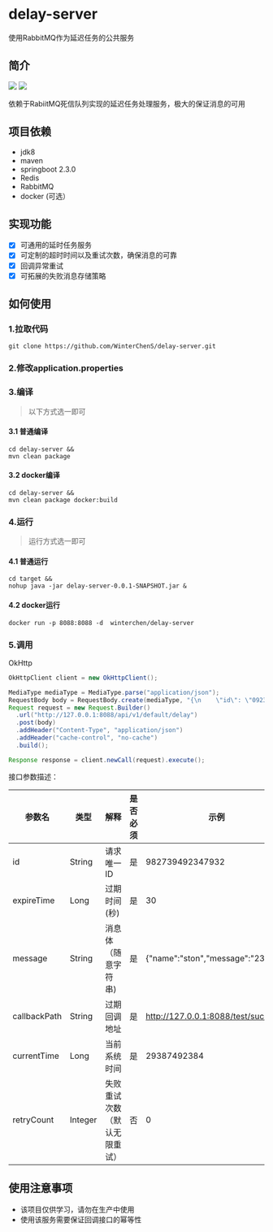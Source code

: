 # delay-server
使用RabbitMQ作为延迟任务的公共服务

## 简介

![](https://img.shields.io/badge/springboot-2.3.0-green)  ![](https://img.shields.io/badge/license-Apache%202-blue)

依赖于RabiitMQ死信队列实现的延迟任务处理服务，极大的保证消息的可用

## 项目依赖

- jdk8
- maven
- springboot 2.3.0
- Redis
- RabbitMQ
- docker (可选）

## 实现功能

- [X] 可通用的延时任务服务
- [X] 可定制的超时时间以及重试次数，确保消息的可靠
- [X] 回调异常重试
- [X] 可拓展的失败消息存储策略

## 如何使用
### 1.拉取代码
```
git clone https://github.com/WinterChenS/delay-server.git
```

### 2.修改application.properties

### 3.编译

> 以下方式选一即可

#### 3.1 普通编译

```
cd delay-server &&
mvn clean package
```

#### 3.2 docker编译

```
cd delay-server &&
mvn clean package docker:build
```

### 4.运行

> 运行方式选一即可

#### 4.1 普通运行
```
cd target &&
nohup java -jar delay-server-0.0.1-SNAPSHOT.jar &
```

#### 4.2 docker运行

```
docker run -p 8088:8088 -d  winterchen/delay-server
```


### 5.调用

OkHttp
```java
OkHttpClient client = new OkHttpClient();

MediaType mediaType = MediaType.parse("application/json");
RequestBody body = RequestBody.create(mediaType, "{\n    \"id\": \"0923840293429384023\",\n    \"expireTime\": 3,\n    \"message\": \"hello\",\n    \"callbackPath\": \"http://127.0.0.1:8088/test/success\",\n    \"currentTime\": 29387492384,\n    \"retryCount\": 3\n}");
Request request = new Request.Builder()
  .url("http://127.0.0.1:8088/api/v1/default/delay")
  .post(body)
  .addHeader("Content-Type", "application/json")
  .addHeader("cache-control", "no-cache")
  .build();

Response response = client.newCall(request).execute();
```
接口参数描述：

参数名 | 类型| 解释 | 是否必须 | 示例
---|---|---|---|---
id | String | 请求唯一ID | 是 | 982739492347932
expireTime | Long | 过期时间(秒) | 是 | 30
message | String | 消息体（随意字符串) | 是 | {"name":"ston","message":"23424"}
callbackPath | String | 过期回调地址 | 是 | http://127.0.0.1:8088/test/success
currentTime | Long | 当前系统时间 | 是 | 29387492384
retryCount | Integer | 失败重试次数（默认无限重试）| 否 | 0

## 使用注意事项

- 该项目仅供学习，请勿在生产中使用
- 使用该服务需要保证回调接口的幂等性


